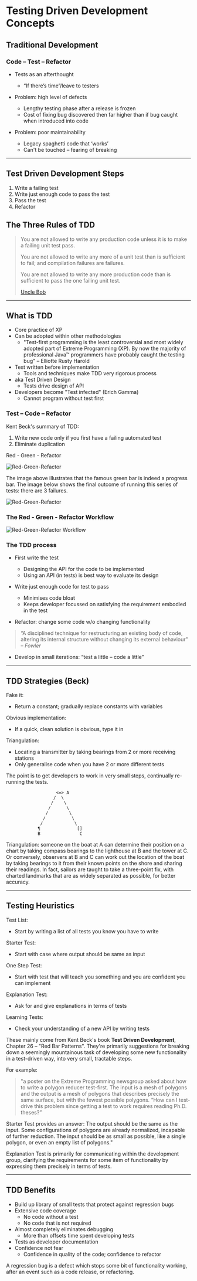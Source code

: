 # Testing Driven Development Concepts

## Traditional Development

### Code – Test – Refactor

- Tests as an afterthought
  - “If there’s time”/leave to testers

- Problem: high level of defects
  - Lengthy testing phase after a release is frozen
  - Cost of fixing bug discovered then far higher than if bug caught when introduced into code

- Problem: poor maintainability
  - Legacy spaghetti code that ‘works’
  - Can't be touched – fearing of breaking

---

## Test Driven Development Steps

1. Write a failing test
2. Write just enough code to pass the test
3. Pass the test
4. Refactor

## The Three Rules of TDD

>You are not allowed to write any production code unless it is to make a failing unit test pass.
>
>You are not allowed to write any more of a unit test than is sufficient to fail; and compilation failures are failures.
>
>You are not allowed to write any more production code than is sufficient to pass the one failing unit test.
>
>[Uncle Bob](http://butunclebob.com/ArticleS.UncleBob.TheThreeRulesOfTdd)

---

## What is TDD

- Core practice of XP
- Can be adopted within other methodologies
  - "Test-first programming is the least controversial and most widely adopted part of Extreme Programming (XP). By now the majority of professional Java™ programmers have probably caught the testing bug" – Elliotte Rusty Harold
- Test written before implementation
  - Tools and techniques make TDD very rigorous process
- aka Test Driven Design
  - Tests drive design of API
- Developers become "Test infected" (Erich Gamma)
  - Cannot program without test first

### Test – Code – Refactor

Kent Beck's summary of TDD:

1. Write new code only if you first have a failing automated test
2. Eliminate duplication

Red - Green - Refactor

![Red-Green-Refactor](./images/red-green-refactor1.png)

The image above illustrates that the famous green bar is indeed a progress bar. The image below shows the final outcome of running this series of tests: there are 3 failures.

![Red-Green-Refactor](./images/red-green-refactor2.png)

### The Red - Green - Refactor Workflow

![Red-Green-Refactor Workflow](./images/red-green-refactor3.png)

### The TDD process

- First write the test
  - Designing the API for the code to be implemented
  - Using an API (in tests) is best way to evaluate its design

- Write just enough code for test to pass
  - Minimises code bloat
  - Keeps developer focussed on satisfying the requirement embodied in the test

- Refactor: change some code w/o changing functionality

>“A disciplined technique for restructuring an existing body of code, altering its internal structure without changing its external behaviour" – *Fowler*

- Develop in small iterations: “test a little – code a little”

---

## TDD Strategies (Beck)

Fake it:

- Return a constant; gradually replace constants with variables

Obvious implementation:

- If a quick, clean solution is obvious, type it in

Triangulation:

- Locating a transmitter by taking bearings from 2 or more receiving stations
- Only generalise code when you have 2 or more different tests

The point is to get developers to work in very small steps, continually re-running the tests.

                       <=> A
                      /  \
                     /    \
                    /      \
                   /        \
                  /          \
                 /            \
                ¶              []
                B               C

Triangulation: someone on the boat at A can determine their position on a chart by taking compass bearings to the lighthouse at B and the tower at C.  Or conversely, observers at B and C can work out the location of the boat by taking bearings to it from their known points on the shore and sharing their readings.  In fact, sailors are taught to take a three-point fix, with charted landmarks that are as widely separated as possible, for better accuracy.  

---

## Testing Heuristics

Test List:

- Start by writing a list of all tests you know you have to write
  
Starter Test:

- Start with case where output should be same as input
  
One Step Test:

- Start with test that will teach you something and you are confident you can implement
  
Explanation Test:

- Ask for and give explanations in terms of tests

Learning Tests:

- Check your understanding of a new API by writing tests

These mainly come from Kent Beck's book **Test Driven Development**, Chapter 26 – "Red Bar Patterns".  They're primarily suggestions for breaking down a seemingly mountainous task of developing some new functionality in a test-driven way, into very small, tractable steps.

For example:
> "a poster on the Extreme Programming newsgroup asked about how to write a polygon reducer test-first. The input is a mesh of polygons and the output is a mesh of polygons that describes precisely the same surface, but with the fewest possible polygons. “How can I test-drive this problem since getting a test to work requires reading Ph.D. theses?”

Starter Test provides an answer:
The output should be the same as the input. Some configurations of polygons are already normalized, incapable of further reduction.
The input should be as small as possible, like a single polygon, or even an empty list of polygons."

Explanation Test is primarily for communicating within the development group, clarifying the requirements for some item of functionality by expressing them precisely in terms of tests.  

---

## TDD Benefits

- Build up library of small tests that protect against regression bugs
- Extensive code coverage
  - No code without a test
  - No code that is not required
- Almost completely eliminates debugging
  - More than offsets time spent developing tests
- Tests as developer documentation
- Confidence not fear
  - Confidence in quality of the code; confidence to refactor

A regression bug is a defect which stops some bit of functionality working, after an event such as a code release, or refactoring.  
